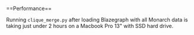 ==Performance==

Running `clique_merge.py` after loading Blazegraph with all Monarch data is taking just under 2 hours on a Macbook Pro 13" with SSD hard drive.